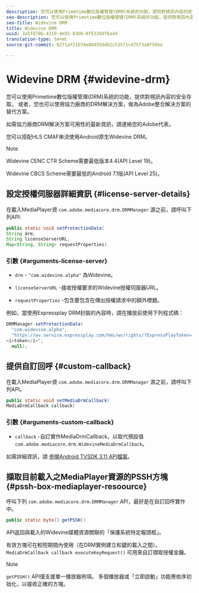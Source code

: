 ```yaml
---
description: 您可以使用Primetime數位版權管理(DRM)系統的功能，提供對視訊內容的安全存取。 或者，您也可以使用協力廠商的DRM解決方案，做為Adobe整合解決方案的替代方案。
seo-description: 您可以使用Primetime數位版權管理(DRM)系統的功能，提供對視訊內容的安全存取。 或者，您也可以使用協力廠商的DRM解決方案，做為Adobe整合解決方案的替代方案。
seo-title: Widevine DRM
title: Widevine DRM
uuid: 3a5fd786-4319-4e92-83b6-0f5328df6a44
translation-type: tm+mt
source-git-commit: 0271af21b74e80455ddb2c53571cd75f3a0f56ba

---
```



# Widevine DRM {#widevine-drm}

您可以使用Primetime數位版權管理(DRM)系統的功能，提供對視訊內容的安全存取。 或者，您也可以使用協力廠商的DRM解決方案，做為Adobe整合解決方案的替代方案。

如需協力廠商DRM解決方案可用性的最新資訊，請連絡您的Adobe代表。

<!--<a id="section_1385440013EF4A9AA45B6AC98919E662"></a>-->

您可以搭配HLS CMAF串流使用Android原生Widevine DRM。

>[!NOTE]
>
> Widevine CENC CTR Scheme需要最低版本4.4(API Level 19)。
>
> Widevine CBCS Scheme需要最低的Android 7.1版(API Level 25)。

## 設定授權伺服器詳細資訊 {#license-server-details}

在載入MediaPlayer資 `com.adobe.mediacore.drm.DRMManager` 源之前，請呼叫下列API:

```java
public static void setProtectionData(
String drm,
String licenseServerURL,
Map<String, String> requestProperties)
```

### 引數 {#arguments-license-server}

* `drm` - `"com.widevine.alpha"` 為Widevine。

* `licenseServerURL` -接收授權要求的Widevine授權伺服器URL。

* `requestProperties` -包含要包含在傳出授權請求中的額外標題。

例如，當使用Expressplay DRM封裝的內容時，請在播放前使用下列程式碼：

```java
DRMManager.setProtectionData(
  "com.widevine.alpha",  
  "https://wv.service.expressplay.com/hms/wv/rights/?ExpressPlayToken= 
<i>token</i>",  
  null);
```

## 提供自訂回呼 {#custom-callback}

在載入MediaPlayer資 `com.adobe.mediacore.drm.DRMManager` 源之前，請呼叫下列API。

```java
public static void setMediaDrmCallback(
MediaDrmCallback callback)
```

### 引數 {#arguments-custom-callback}

* `callback` -自訂實作MediaDrmCallback，以取代預設值 `com.adobe.mediacore.drm.WidevineMediaDrmCallback`。

如需詳細資訊，請 [參閱Android TVSDK 3.11 API檔案](https://help.adobe.com/en_US/primetime/api/psdk/javadoc3.11/index.html)。

## 擷取目前載入之MediaPlayer資源的PSSH方塊 {#pssh-box-mediaplayer-resoource}

呼叫下列 `com.adobe.mediacore.drm.DRMManager` API，最好是在自訂回呼實作中。

```java
public static byte[] getPSSH()
```

API返回與載入的Widevine媒體資源關聯的「保護系統特定報頭框」。

有效方塊可在較短期間內使用（在DRM實例建立和鍵的載入之間）。 `MediaDrmCallback callback executeKeyRequest()` 可用來自訂擷取授權金鑰。

>[!NOTE]
>
> `getPSSH()` API僅支援單一播放器例項。 多個播放器或「立即啟動」功能應依序初始化，以接收正確的方塊。
